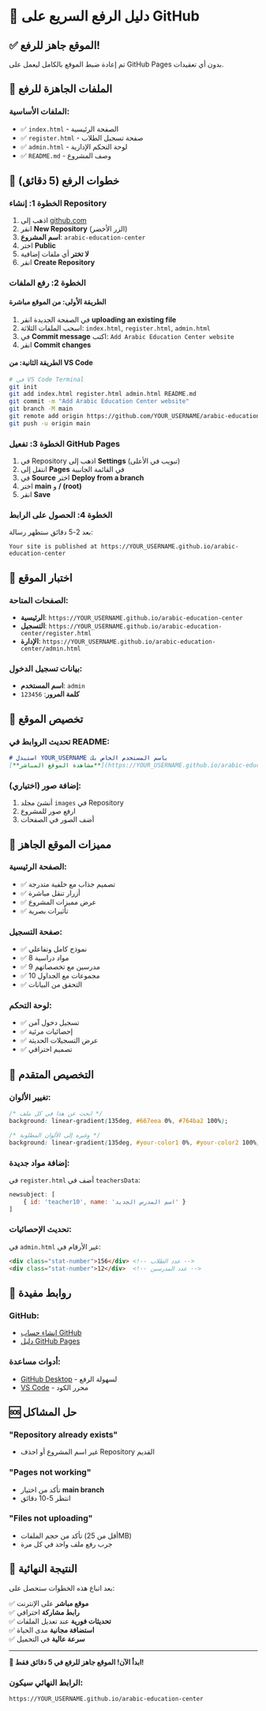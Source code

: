 # 🚀 دليل الرفع السريع على GitHub

## ✅ الموقع جاهز للرفع!

تم إعادة ضبط الموقع بالكامل ليعمل على GitHub Pages بدون أي تعقيدات.

## 📁 الملفات الجاهزة للرفع

### الملفات الأساسية:
- ✅ `index.html` - الصفحة الرئيسية
- ✅ `register.html` - صفحة تسجيل الطلاب
- ✅ `admin.html` - لوحة التحكم الإدارية
- ✅ `README.md` - وصف المشروع

## 🚀 خطوات الرفع (5 دقائق)

### الخطوة 1: إنشاء Repository
1. اذهب إلى [github.com](https://github.com)
2. انقر **New Repository** (الزر الأخضر)
3. **اسم المشروع**: `arabic-education-center`
4. اختر **Public**
5. **لا تختر** أي ملفات إضافية
6. انقر **Create Repository**

### الخطوة 2: رفع الملفات
#### الطريقة الأولى: من الموقع مباشرة
1. في الصفحة الجديدة انقر **uploading an existing file**
2. اسحب الملفات الثلاثة: `index.html`, `register.html`, `admin.html`
3. في **Commit message** اكتب: `Add Arabic Education Center website`
4. انقر **Commit changes**

#### الطريقة الثانية: من VS Code
```bash
# في VS Code Terminal
git init
git add index.html register.html admin.html README.md
git commit -m "Add Arabic Education Center website"
git branch -M main
git remote add origin https://github.com/YOUR_USERNAME/arabic-education-center.git
git push -u origin main
```

### الخطوة 3: تفعيل GitHub Pages
1. في Repository اذهب إلى **Settings** (تبويب في الأعلى)
2. انتقل إلى **Pages** في القائمة الجانبية
3. في **Source** اختر **Deploy from a branch**
4. اختر **main** و **/ (root)**
5. انقر **Save**

### الخطوة 4: الحصول على الرابط
بعد 2-5 دقائق ستظهر رسالة:
```
Your site is published at https://YOUR_USERNAME.github.io/arabic-education-center
```

## 🎯 اختبار الموقع

### الصفحات المتاحة:
- **الرئيسية**: `https://YOUR_USERNAME.github.io/arabic-education-center`
- **التسجيل**: `https://YOUR_USERNAME.github.io/arabic-education-center/register.html`
- **الإدارة**: `https://YOUR_USERNAME.github.io/arabic-education-center/admin.html`

### بيانات تسجيل الدخول:
- **اسم المستخدم**: `admin`
- **كلمة المرور**: `123456`

## 🔧 تخصيص الموقع

### تحديث الروابط في README:
```markdown
# استبدل YOUR_USERNAME باسم المستخدم الخاص بك
[**مشاهدة الموقع المباشر**](https://YOUR_USERNAME.github.io/arabic-education-center)
```

### إضافة صور (اختياري):
1. أنشئ مجلد `images` في Repository
2. ارفع صور للمشروع
3. أضف الصور في الصفحات

## 📱 مميزات الموقع الجاهز

### الصفحة الرئيسية:
- ✅ تصميم جذاب مع خلفية متدرجة
- ✅ أزرار تنقل مباشرة
- ✅ عرض مميزات المشروع
- ✅ تأثيرات بصرية

### صفحة التسجيل:
- ✅ نموذج كامل وتفاعلي
- ✅ 8 مواد دراسية
- ✅ 9 مدرسين مع تخصصاتهم
- ✅ 10 مجموعات مع الجداول
- ✅ التحقق من البيانات

### لوحة التحكم:
- ✅ تسجيل دخول آمن
- ✅ إحصائيات مرئية
- ✅ عرض التسجيلات الحديثة
- ✅ تصميم احترافي

## 🎨 التخصيص المتقدم

### تغيير الألوان:
```css
/* ابحث عن هذا في كل ملف */
background: linear-gradient(135deg, #667eea 0%, #764ba2 100%);

/* وغيره إلى الألوان المطلوبة */
background: linear-gradient(135deg, #your-color1 0%, #your-color2 100%);
```

### إضافة مواد جديدة:
في `register.html` أضف في `teachersData`:
```javascript
newsubject: [
    { id: 'teacher10', name: 'اسم المدرس الجديد' }
]
```

### تحديث الإحصائيات:
في `admin.html` غير الأرقام في:
```html
<div class="stat-number">156</div> <!-- عدد الطلاب -->
<div class="stat-number">12</div>  <!-- عدد المدرسين -->
```

## 🔗 روابط مفيدة

### GitHub:
- [إنشاء حساب GitHub](https://github.com/join)
- [دليل GitHub Pages](https://pages.github.com/)

### أدوات مساعدة:
- [GitHub Desktop](https://desktop.github.com/) - لسهولة الرفع
- [VS Code](https://code.visualstudio.com/) - محرر الكود

## 🆘 حل المشاكل

### "Repository already exists"
- غير اسم المشروع أو احذف Repository القديم

### "Pages not working"
- تأكد من اختيار **main branch**
- انتظر 5-10 دقائق

### "Files not uploading"
- تأكد من حجم الملفات (أقل من 25MB)
- جرب رفع ملف واحد في كل مرة

## 🎉 النتيجة النهائية

بعد اتباع هذه الخطوات ستحصل على:

✅ **موقع مباشر** على الإنترنت  
✅ **رابط مشاركة** احترافي  
✅ **تحديثات فورية** عند تعديل الملفات  
✅ **استضافة مجانية** مدى الحياة  
✅ **سرعة عالية** في التحميل  

---

**🚀 ابدأ الآن! الموقع جاهز للرفع في 5 دقائق فقط!**

### الرابط النهائي سيكون:
`https://YOUR_USERNAME.github.io/arabic-education-center`
